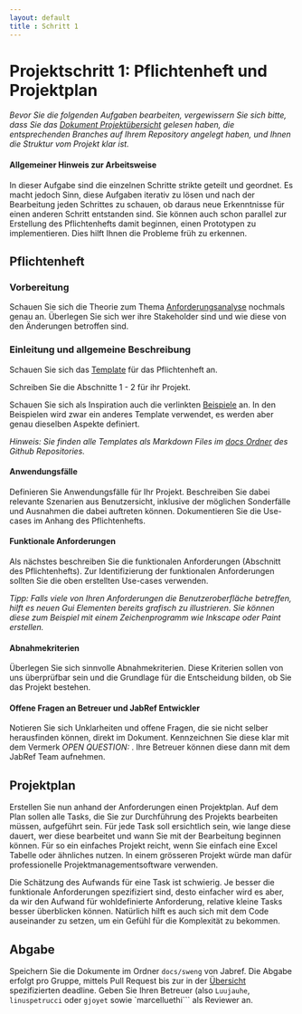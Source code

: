 ```yaml
---
layout: default
title : Schritt 1
---
```

# Projektschritt 1: Pflichtenheft und Projektplan


*Bevor Sie die folgenden Aufgaben bearbeiten, vergewissern Sie sich bitte, dass Sie das [Dokument Projektübersicht](../project-summary) gelesen haben, die entsprechenden Branches auf Ihrem Repository angelegt haben, und Ihnen die Struktur vom Projekt klar ist.*

#### Allgemeiner Hinweis zur Arbeitsweise

In dieser Aufgabe sind die einzelnen Schritte strikte geteilt und geordnet. Es macht jedoch Sinn, diese Aufgaben iterativ zu lösen und nach der Bearbeitung jeden Schrittes zu schauen, ob daraus neue Erkenntnisse für einen anderen Schritt entstanden sind. Sie können auch schon parallel zur Erstellung des Pflichtenhefts damit beginnen, einen  Prototypen zu implementieren. Dies hilft Ihnen die Probleme früh zu erkennen.

## Pflichtenheft

### Vorbereitung

Schauen Sie sich die Theorie zum Thema [Anforderungsanalyse](../../week6/index.md) nochmals genau an. Überlegen Sie sich wer ihre Stakeholder sind und wie diese von den Änderungen betroffen sind. 


### Einleitung und allgemeine Beschreibung

Schauen Sie sich das [Template](../templates/pflichtenheft-template.html) für das Pflichtenheft an.

Schreiben Sie die Abschnitte 1 - 2 für ihr Projekt.

Schauen Sie sich als Inspiration auch die verlinkten [Beispiele](https://adam.unibas.ch/goto_adam_file_1474955_download.html) an. In den Beispielen wird zwar ein anderes Template verwendet, es werden aber genau dieselben Aspekte definiert.

*Hinweis: Sie finden alle Templates als Markdown Files im [docs Ordner](https://github.com/unibas-marcelluethi/software-engineering/tree/main/docs/project) des Github Repositories.*

#### Anwendungsfälle

Definieren Sie Anwendungsfälle für Ihr Projekt. Beschreiben Sie dabei relevante Szenarien aus Benutzersicht, inklusive der möglichen Sonderfälle und Ausnahmen die dabei auftreten können. Dokumentieren Sie die Use-cases im Anhang des Pflichtenhefts.

#### Funktionale Anforderungen

Als nächstes beschreiben Sie die funktionalen Anforderungen (Abschnitt  des Pflichtenhefts).
Zur Identifizierung der funktionalen Anforderungen sollten Sie die oben erstellten Use-cases verwenden.


*Tipp: Falls viele von Ihren Anforderungen die Benutzeroberfläche betreffen, hilft es neuen Gui Elementen bereits grafisch zu illustrieren. Sie können diese zum Beispiel mit einem
Zeichenprogramm wie Inkscape oder Paint erstellen.*


#### Abnahmekriterien
Überlegen Sie sich sinnvolle Abnahmekriterien. Diese Kriterien sollen von uns überprüfbar sein und die Grundlage für die Entscheidung bilden,
ob Sie das Projekt bestehen.


#### Offene Fragen an Betreuer und JabRef Entwickler

Notieren Sie sich Unklarheiten und offene Fragen, die sie nicht selber herausfinden können, direkt im Dokument. Kennzeichnen Sie diese klar mit dem Vermerk *OPEN QUESTION:* .
Ihre Betreuer können diese dann mit dem JabRef Team aufnehmen.



## Projektplan

Erstellen Sie nun anhand der Anforderungen einen Projektplan. Auf dem Plan sollen alle Tasks, die Sie zur Durchführung des Projekts bearbeiten müssen, aufgeführt sein. Für jede Task soll ersichtlich sein, wie lange diese dauert, wer diese bearbeitet und wann Sie mit der Bearbeitung beginnen
können. Für so ein einfaches Projekt reicht, wenn Sie einfach eine Excel Tabelle oder ähnliches nutzen. In einem grösseren Projekt würde man dafür professionelle Projektmanagementsoftware verwenden. 

Die Schätzung des Aufwands für eine Task ist schwierig. Je besser die funktionale Anforderungen spezifiziert sind, desto einfacher wird es aber, da wir den Aufwand für wohldefinierte Anforderung,
relative kleine Tasks besser überblicken können. Natürlich hilft es auch sich mit dem Code auseinander zu setzen, um ein Gefühl für die Komplexität zu bekommen.


## Abgabe


Speichern Sie die Dokumente im Ordner ```docs/sweng``` von Jabref.
Die Abgabe erfolgt pro Gruppe, mittels Pull Request bis zur in der [Übersicht](../project-summary) spezifizierten deadline.  Geben Sie Ihren Betreuer (also `Luujauhe`, `linuspetrucci` oder ```gjoyet``` sowie `marcelluethi``` als Reviewer an.


